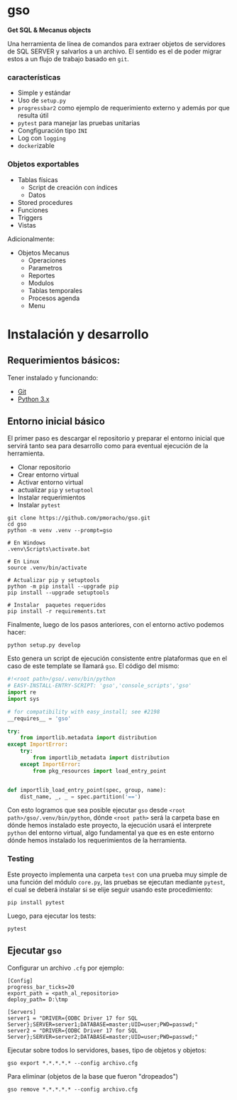 # gso

__Get SQL & Mecanus objects__

Una herramienta de línea de comandos para extraer objetos de servidores de SQL
SERVER y salvarlos a un archivo. El sentido es el de poder migrar estos a un
flujo de trabajo basado en `git`.

### características

* Simple y estándar
* Uso de `setup.py`
* `progressbar2` como ejemplo de requerimiento externo y además por que resulta útil
* `pytest` para manejar las pruebas unitarias
* Congfiguración tipo `INI`
* Log con `logging`
* `docker`izable

### Objetos exportables

* Tablas físicas
    - Script de creación con índices
    - Datos
* Stored procedures
* Funciones
* Triggers
* Vistas

Adicionalmente:

* Objetos Mecanus
    - Operaciones
    - Parametros
    - Reportes
    - Modulos
    - Tablas temporales
    - Procesos agenda
    - Menu


# Instalación y desarrollo
## Requerimientos básicos:

Tener instalado y funcionando:

* [Git][git]
* [Python 3.x][python]

## Entorno inicial básico

El primer paso es descargar el repositorio y preparar el entorno inicial que
servirá tanto sea para desarrollo como para eventual ejecución de la
herramienta.

* Clonar repositorio
* Crear entorno virtual
* Activar entorno virtual
* actualizar `pip` y `setuptool`
* Instalar requerimientos
* Instalar `pytest`

```
git clone https://github.com/pmoracho/gso.git
cd gso
python -m venv .venv --prompt=gso

# En Windows
.venv\Scripts\activate.bat

# En Linux
source .venv/bin/activate

# Actualizar pip y setuptools
python -m pip install --upgrade pip
pip install --upgrade setuptools

# Instalar  paquetes requeridos
pip install -r requirements.txt
```

Finalmente, luego de los pasos anteriores, con el entorno activo podemos hacer:

```
python setup.py develop
```

Esto genera un script de ejecución consistente entre plataformas que en el caso
de este template se llamará `gso`. El código del mismo:

```python
#!<root path>/gso/.venv/bin/python
# EASY-INSTALL-ENTRY-SCRIPT: 'gso','console_scripts','gso'
import re
import sys

# for compatibility with easy_install; see #2198
__requires__ = 'gso'

try:
    from importlib.metadata import distribution
except ImportError:
    try:
        from importlib_metadata import distribution
    except ImportError:
        from pkg_resources import load_entry_point


def importlib_load_entry_point(spec, group, name):
    dist_name, _, _ = spec.partition('==')
```

Con esto logramos que sea posible ejecutar `gso` desde `<root
path>/gso/.venv/bin/python`, dónde `<root path>` será la carpeta base en
dónde hemos instalado este proyecto, la ejecución usará el interprete `python`
del entorno virtual, algo fundamental ya que es en este entorno dónde hemos
instalado los requerimientos de la herramienta.

### Testing

Este proyecto implementa una carpeta `test` con una prueba muy simple de una
función del módulo `core.py`, las pruebas se ejecutan mediante `pytest`, el cual
se deberá instalar si se elije seguir usando este procedimiento:

```
pip install pytest
```

Luego, para ejecutar los tests:

```
pytest
```



## Ejecutar `gso`

Configurar un archivo `.cfg` por ejemplo:

    [Config]
    progress_bar_ticks=20
    export_path = <path_al_repositorio>
    deploy_path= D:\tmp

    [Servers]
    server1 = "DRIVER={ODBC Driver 17 for SQL Server};SERVER=server1;DATABASE=master;UID=user;PWD=passwd;"
    server2 = "DRIVER={ODBC Driver 17 for SQL Server};SERVER=server2;DATABASE=master;UID=user;PWD=passwd;"

Ejecutar sobre todos lo servidores, bases, tipo de objetos y objetos:

    gso export *.*.*.*.* --config archivo.cfg

Para eliminar (objetos de la base que fueron "dropeados")

    gso remove *.*.*.*.* --config archivo.cfg

[git]: https://git-scm.com/
[python]: https://www.python.org/
